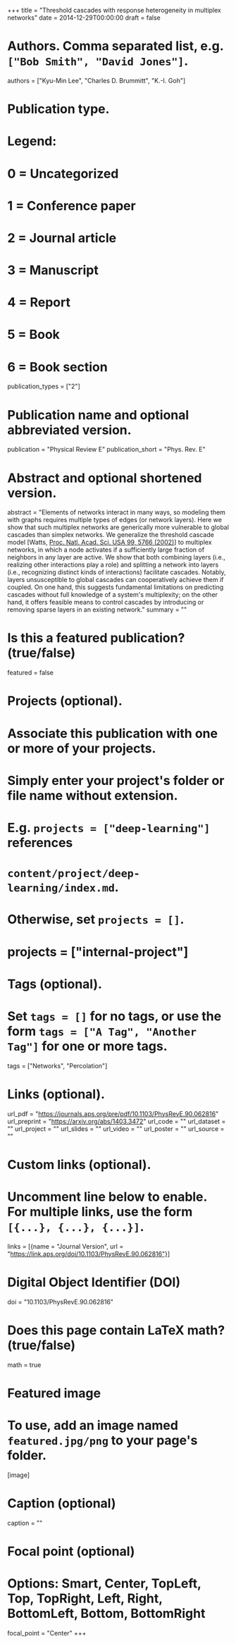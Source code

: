 +++
title = "Threshold cascades with response heterogeneity in multiplex networks"
date = 2014-12-29T00:00:00
draft = false

# Authors. Comma separated list, e.g. `["Bob Smith", "David Jones"]`.
authors = ["Kyu-Min Lee", "Charles D. Brummitt", "K.-I. Goh"]


# Publication type.
# Legend:
# 0 = Uncategorized
# 1 = Conference paper
# 2 = Journal article
# 3 = Manuscript
# 4 = Report
# 5 = Book
# 6 = Book section
publication_types = ["2"]

# Publication name and optional abbreviated version.
publication = "Physical Review E"
publication_short = "Phys. Rev. E"

# Abstract and optional shortened version.
abstract = "Elements of networks interact in many ways, so modeling them with graphs requires multiple types of edges (or network layers). Here we show that such multiplex networks are generically more vulnerable to global cascades than simplex networks. We generalize the threshold cascade model [Watts, [Proc. Natl. Acad. Sci. USA 99, 5766 (2002)](https://www.pnas.org/content/99/9/5766)] to multiplex networks, in which a node activates if a sufficiently large fraction of neighbors in any layer are active. We show that both combining layers (i.e., realizing other interactions play a role) and splitting a network into layers (i.e., recognizing distinct kinds of interactions) facilitate cascades. Notably, layers unsusceptible to global cascades can cooperatively achieve them if coupled. On one hand, this suggests fundamental limitations on predicting cascades without full knowledge of a system's multiplexity; on the other hand, it offers feasible means to control cascades by introducing or removing sparse layers in an existing network."
summary = ""


# Is this a featured publication? (true/false)
featured = false

# Projects (optional).
#   Associate this publication with one or more of your projects.
#   Simply enter your project's folder or file name without extension.
#   E.g. `projects = ["deep-learning"]` references 
#   `content/project/deep-learning/index.md`.
#   Otherwise, set `projects = []`.
# projects = ["internal-project"]

# Tags (optional).
#   Set `tags = []` for no tags, or use the form `tags = ["A Tag", "Another Tag"]` for one or more tags.
tags = ["Networks", "Percolation"]

# Links (optional).
url_pdf = "https://journals.aps.org/pre/pdf/10.1103/PhysRevE.90.062816"
url_preprint = "https://arxiv.org/abs/1403.3472"
url_code = ""
url_dataset = ""
url_project = ""
url_slides = ""
url_video = ""
url_poster = ""
url_source = ""

# Custom links (optional).
#   Uncomment line below to enable. For multiple links, use the form `[{...}, {...}, {...}]`.
links = [{name = "Journal Version", url = "https://link.aps.org/doi/10.1103/PhysRevE.90.062816"}]

# Digital Object Identifier (DOI)
doi = "10.1103/PhysRevE.90.062816"

# Does this page contain LaTeX math? (true/false)
math = true

# Featured image
# To use, add an image named `featured.jpg/png` to your page's folder. 
[image]
  # Caption (optional)
  caption = ""

  # Focal point (optional)
  # Options: Smart, Center, TopLeft, Top, TopRight, Left, Right, BottomLeft, Bottom, BottomRight
  focal_point = "Center"
+++


